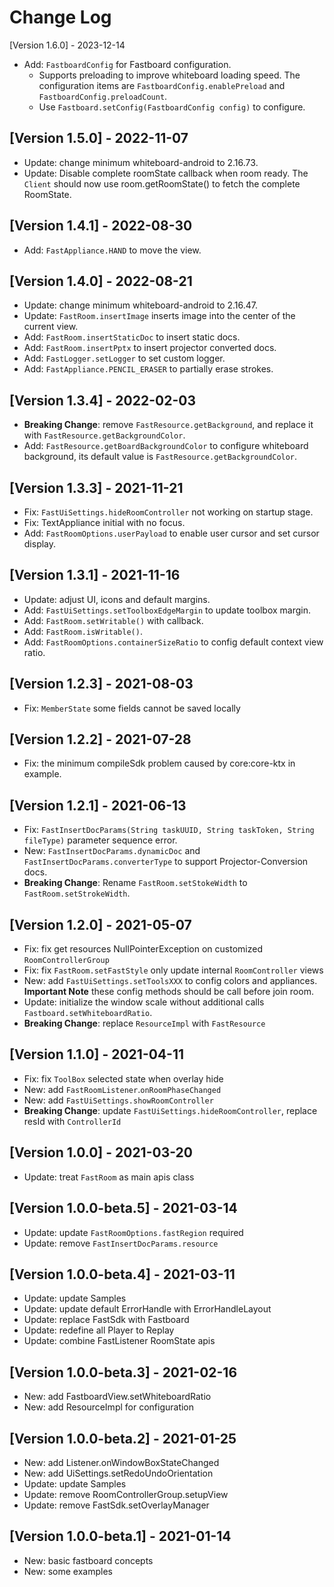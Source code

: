 # Change Log
[Version 1.6.0] - 2023-12-14
- Add: `FastboardConfig` for Fastboard configuration.
  - Supports preloading to improve whiteboard loading speed. The configuration items are `FastboardConfig.enablePreload`
    and `FastboardConfig.preloadCount`.
  - Use `Fastboard.setConfig(FastboardConfig config)` to configure.

## [Version 1.5.0] - 2022-11-07
- Update: change minimum whiteboard-android to 2.16.73.
- Update: Disable complete roomState callback when room ready. The `Client` should now use room.getRoomState() to fetch the complete RoomState.

## [Version 1.4.1] - 2022-08-30
- Add: `FastAppliance.HAND` to move the view.

## [Version 1.4.0] - 2022-08-21
- Update: change minimum whiteboard-android to 2.16.47.
- Update: `FastRoom.insertImage` inserts image into the center of the current view.
- Add: `FastRoom.insertStaticDoc` to insert static docs.
- Add: `FastRoom.insertPptx` to insert projector converted docs.
- Add: `FastLogger.setLogger` to set custom logger.
- Add: `FastAppliance.PENCIL_ERASER` to partially erase strokes.

## [Version 1.3.4] - 2022-02-03
- **Breaking Change**: remove `FastResource.getBackground`, and replace it with `FastResource.getBackgroundColor`.
- Add: `FastResource.getBoardBackgroundColor` to configure whiteboard background, its default value is `FastResource.getBackgroundColor`.

## [Version 1.3.3] - 2021-11-21
- Fix: `FastUiSettings.hideRoomController` not working on startup stage.
- Fix: TextAppliance initial with no focus.
- Add: `FastRoomOptions.userPayload` to enable user cursor and set cursor display.

## [Version 1.3.1] - 2021-11-16
- Update: adjust UI, icons and default margins.
- Add: `FastUiSettings.setToolboxEdgeMargin` to update toolbox margin.
- Add: `FastRoom.setWritable()` with callback.
- Add: `FastRoom.isWritable()`.
- Add: `FastRoomOptions.containerSizeRatio` to config default context view ratio.

## [Version 1.2.3] - 2021-08-03
- Fix: `MemberState` some fields cannot be saved locally

## [Version 1.2.2] - 2021-07-28
- Fix: the minimum compileSdk problem caused by core:core-ktx in example.

## [Version 1.2.1] - 2021-06-13
- Fix: `FastInsertDocParams(String taskUUID, String taskToken, String fileType)` parameter sequence error.
- New: `FastInsertDocParams.dynamicDoc` and `FastInsertDocParams.converterType` to support Projector-Conversion docs.
- **Breaking Change**: Rename `FastRoom.setStokeWidth` to `FastRoom.setStrokeWidth`.

## [Version 1.2.0] - 2021-05-07
- Fix: fix get resources NullPointerException on customized `RoomControllerGroup`
- Fix: fix `FastRoom.setFastStyle` only update internal `RoomController` views
- New: add `FastUiSettings.setToolsXXX` to config colors and appliances. **Important Note** these
  config methods should be call before join room.
- Update: initialize the window scale without additional calls `Fastboard.setWhiteboardRatio`.
- **Breaking Change**: replace `ResourceImpl` with `FastResource`

## [Version 1.1.0] - 2021-04-11
- Fix: fix `ToolBox` selected state when overlay hide
- New: add `FastRoomListener`.`onRoomPhaseChanged`
- New: add `FastUiSettings.showRoomController`
- **Breaking Change**: update `FastUiSettings.hideRoomController`, replace resId with `ControllerId`

## [Version 1.0.0] - 2021-03-20
- Update: treat `FastRoom` as main apis class

## [Version 1.0.0-beta.5] - 2021-03-14
- Update: update `FastRoomOptions.fastRegion` required
- Update: remove `FastInsertDocParams.resource`

## [Version 1.0.0-beta.4] - 2021-03-11
- Update: update Samples
- Update: update default ErrorHandle with ErrorHandleLayout
- Update: replace FastSdk with Fastboard
- Update: redefine all Player to Replay
- Update: combine FastListener RoomState apis

## [Version 1.0.0-beta.3] - 2021-02-16
- New: add FastboardView.setWhiteboardRatio
- New: add ResourceImpl for configuration

## [Version 1.0.0-beta.2] - 2021-01-25
- New: add Listener.onWindowBoxStateChanged
- New: add UiSettings.setRedoUndoOrientation
- Update: update Samples
- Update: remove RoomControllerGroup.setupView
- Update: remove FastSdk.setOverlayManager

## [Version 1.0.0-beta.1] - 2021-01-14
- New: basic fastboard concepts
- New: some examples